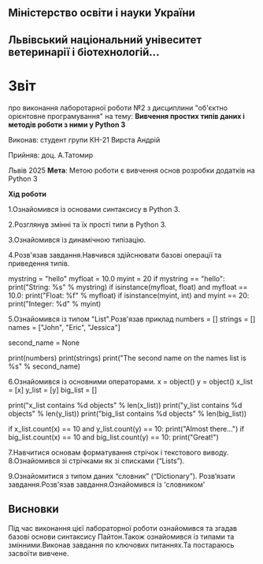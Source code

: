 ## Міністерство освіти і науки України
## Львівський національний унівеситет ветеринарії і біотехнологій...
# Звіт
про виконання лаборотарної роботи №2 з дисциплини "об'єктно орієнтовне програмування" на тему: **Вивчення простих типів даних і методів роботи з ними у Python 3**

Виконав: студент групи КН-21 Вирста Андрій

Прийняв: доц. А.Татомир

Львів 2025
**Мета**: Метою роботи є вивчення основ розробки додатків на Python 3

**Хід роботи**

1.Ознайомився із основами синтаксису в Python 3.

2.Розглянув змінні та їх прості типи в Python 3.

3.Ознайомився із динамічною типізацію.

4.Розв'язав завдання.Навчився здійснювати базові операції та приведення типів.

mystring = "hello"
myfloat = 10.0
myint = 20
if mystring == "hello":
    print("String: %s" % mystring)
if isinstance(myfloat, float) and myfloat == 10.0:
    print("Float: %f" % myfloat)
if isinstance(myint, int) and myint == 20:
    print("Integer: %d" % myint)


5.Ознайомився із типом "List".Розв'язав приклад
numbers = []
strings = []
names = ["John", "Eric", "Jessica"]

second_name = None

print(numbers)
print(strings)
print("The second name on the names list is %s" % second_name)

6.Ознайомився із основними операторами.
x = object()
y = object()
x_list = [x]
y_list = [y]
big_list = []

print("x_list contains %d objects" % len(x_list))
print("y_list contains %d objects" % len(y_list))
print("big_list contains %d objects" % len(big_list))

if x_list.count(x) == 10 and y_list.count(y) == 10:
    print("Almost there...")
if big_list.count(x) == 10 and big_list.count(y) == 10:
    print("Great!")

7.Навчитися основам форматування стрічок і текстового виводу.
8.Ознайомився зі стрічками як зі списками (“Lists”).

9.Ознайомитися з типом даних “словник” (“Dictionary”). Розв’язати
завдання.Розв'язав завдання.Ознайомився із 'словником'
## Висновки

Під час виконання цієї лабораторної роботи ознайомився та згадав базові основи синтаксису Пайтон.Також ознайомився із
типами та змінними.Виконав завдання по ключових питаннях.Та постараюсь засвоїти вивчене.
